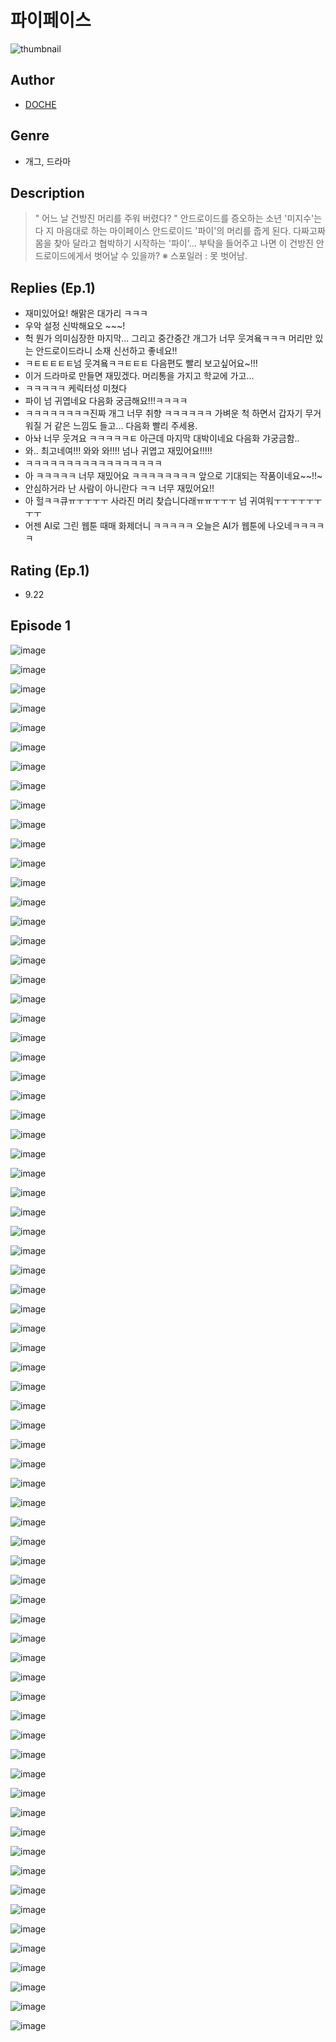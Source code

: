 # 파이페이스
![thumbnail](https://image-comic.pstatic.net/user_contents_data/challenge_comic/2023/05/24/312366/upload_7089904109245968440_480x623.jpeg)

## Author
- [DOCHE](https://comic.naver.com/artistTitle?id=312366)

## Genre
- 개그, 드라마

## Description
> " 어느 날 건방진 머리를 주워 버렸다? " 안드로이드를 증오하는 소년 '미지수'는 다 지 마음대로 하는 마이페이스 안드로이드 '파이'의 머리를 줍게 된다. 다짜고짜 몸을 찾아 달라고 협박하기 시작하는 '파이'... 부탁을 들어주고 나면 이 건방진 안드로이드에게서 벗어날 수 있을까? ※ 스포일러 : 못 벗어남.

## Replies (Ep.1)
- 재미있어요! 해맑은 대가리 ㅋㅋㅋ
- 우악 설정 신박해요오 ~~~!
- 헉 뭔가 의미심장한 마지막... 그리고 중간중간 개그가 너무 웃겨욬ㅋㅋㅋ 머리만 있는 안드로이드라니 소재 신선하고 좋네요!!
- ㅋㅌㅌㅌㅌㅌ넘 웃겨욬ㅋㅋㅌㅌㅌ 다음편도 빨리 보고싶어요~!!!
- 이거 드라마로 만들면 재밌겠다. 머리통을 가지고 학교에 가고...
- ㅋㅋㅋㅋㅋ 케릭터성 미쳤다
- 파이 넘 귀엽네요 다음화 궁금해요!!!ㅋㅋㅋㅋ
- ㅋㅋㅋㅋㅋㅋㅋㅋ진짜 개그 너무 취향 ㅋㅋㅋㅋㅋㅋ 가벼운 척 하면서 갑자기 무거워질 거 같은 느낌도 들고... 다음화 빨리 주세용.
- 아놔 너무 웃겨요 ㅋㅋㅋㅋㅋㅌ 아근데 마지막 대박이네요 다음화 갸궁금함..
- 와.. 최고네여!!! 와와 와!!!! 넘나 귀엽고 재밌어요!!!!!
- ㅋㅋㅋㅋㅋㅋㅋㅋㅋㅋㅋㅋㅋㅋㅋㅋㅋ
- 아 ㅋㅋㅋㅋㅋ 너무 재밌어요 ㅋㅋㅋㅋㅋㅋㅋㅋ 앞으로 기대되는 작품이네요~~!!~
- 안심하거라 난 사람이 아니란다 ㅋㅋ 너무 재밌어요!!
- 아 헐ㅋㅋ큐ㅠㅜㅜㅜㅜ 사라진 머리 찾습니다래ㅠㅠㅜㅜㅜ 넘 귀여워ㅜㅜㅜㅜㅜㅜㅜㅜ
- 어젠 AI로 그린 웹툰 때매 화제더니 ㅋㅋㅋㅋㅋ 오늘은 AI가 웹툰에 나오네ㅋㅋㅋㅋㅋ

## Rating (Ep.1)
- 9.22

## Episode 1
![image](https://image-comic.pstatic.net/user_contents_data/challenge_comic/2023/05/24/312366/upload_3761457206196975669.jpeg)

![image](https://image-comic.pstatic.net/user_contents_data/challenge_comic/2023/05/24/312366/upload_7161625248534782516.jpeg)

![image](https://image-comic.pstatic.net/user_contents_data/challenge_comic/2023/05/24/312366/upload_3546412321082663221.jpeg)

![image](https://image-comic.pstatic.net/user_contents_data/challenge_comic/2023/05/24/312366/upload_3904731262727185720.jpeg)

![image](https://image-comic.pstatic.net/user_contents_data/challenge_comic/2023/05/24/312366/upload_3486179054676238644.jpeg)

![image](https://image-comic.pstatic.net/user_contents_data/challenge_comic/2023/05/24/312366/upload_3474022644468299877.jpeg)

![image](https://image-comic.pstatic.net/user_contents_data/challenge_comic/2023/05/24/312366/upload_7147319683822465634.jpeg)

![image](https://image-comic.pstatic.net/user_contents_data/challenge_comic/2023/05/24/312366/upload_3474302148071678257.jpeg)

![image](https://image-comic.pstatic.net/user_contents_data/challenge_comic/2023/05/24/312366/upload_4049357706580472121.jpeg)

![image](https://image-comic.pstatic.net/user_contents_data/challenge_comic/2023/05/24/312366/upload_7305227140636763189.jpeg)

![image](https://image-comic.pstatic.net/user_contents_data/challenge_comic/2023/05/24/312366/upload_7219658554510554416.jpeg)

![image](https://image-comic.pstatic.net/user_contents_data/challenge_comic/2023/05/24/312366/upload_3486120604499783736.jpeg)

![image](https://image-comic.pstatic.net/user_contents_data/challenge_comic/2023/05/24/312366/upload_7234019473399113267.jpeg)

![image](https://image-comic.pstatic.net/user_contents_data/challenge_comic/2023/05/24/312366/upload_7003205388260751205.jpeg)

![image](https://image-comic.pstatic.net/user_contents_data/challenge_comic/2023/05/24/312366/upload_7306026486482626148.jpeg)

![image](https://image-comic.pstatic.net/user_contents_data/challenge_comic/2023/05/24/312366/upload_7293689987423744304.jpeg)

![image](https://image-comic.pstatic.net/user_contents_data/challenge_comic/2023/05/24/312366/upload_4122263033495512418.jpeg)

![image](https://image-comic.pstatic.net/user_contents_data/challenge_comic/2023/05/24/312366/upload_7219331094124509497.jpeg)

![image](https://image-comic.pstatic.net/user_contents_data/challenge_comic/2023/05/24/312366/upload_7077467507440890937.jpeg)

![image](https://image-comic.pstatic.net/user_contents_data/challenge_comic/2023/05/24/312366/upload_7293353308527408691.jpeg)

![image](https://image-comic.pstatic.net/user_contents_data/challenge_comic/2023/05/24/312366/upload_4063152179495777633.jpeg)

![image](https://image-comic.pstatic.net/user_contents_data/challenge_comic/2023/05/24/312366/upload_4120847746526754354.jpeg)

![image](https://image-comic.pstatic.net/user_contents_data/challenge_comic/2023/05/24/312366/upload_3906934684817647161.jpeg)

![image](https://image-comic.pstatic.net/user_contents_data/challenge_comic/2023/05/24/312366/upload_7017228577576925282.jpeg)

![image](https://image-comic.pstatic.net/user_contents_data/challenge_comic/2023/05/24/312366/upload_3631699221929931576.jpeg)

![image](https://image-comic.pstatic.net/user_contents_data/challenge_comic/2023/05/24/312366/upload_3978143232610755426.jpeg)

![image](https://image-comic.pstatic.net/user_contents_data/challenge_comic/2023/05/24/312366/upload_3487533657430963814.jpeg)

![image](https://image-comic.pstatic.net/user_contents_data/challenge_comic/2023/05/24/312366/upload_7292508003836836146.jpeg)

![image](https://image-comic.pstatic.net/user_contents_data/challenge_comic/2023/05/24/312366/upload_7077463105163453497.jpeg)

![image](https://image-comic.pstatic.net/user_contents_data/challenge_comic/2023/05/24/312366/upload_3690196564077459298.jpeg)

![image](https://image-comic.pstatic.net/user_contents_data/challenge_comic/2023/05/24/312366/upload_3473178434319967289.jpeg)

![image](https://image-comic.pstatic.net/user_contents_data/challenge_comic/2023/05/24/312366/upload_3630802217107274086.jpeg)

![image](https://image-comic.pstatic.net/user_contents_data/challenge_comic/2023/05/24/312366/upload_4048795856963724646.jpeg)

![image](https://image-comic.pstatic.net/user_contents_data/challenge_comic/2023/05/24/312366/upload_7089851513042920501.jpeg)

![image](https://image-comic.pstatic.net/user_contents_data/challenge_comic/2023/05/24/312366/upload_7293632580169589298.jpeg)

![image](https://image-comic.pstatic.net/user_contents_data/challenge_comic/2023/05/24/312366/upload_3976731665852937011.jpeg)

![image](https://image-comic.pstatic.net/user_contents_data/challenge_comic/2023/05/24/312366/upload_7221295728082249313.jpeg)

![image](https://image-comic.pstatic.net/user_contents_data/challenge_comic/2023/05/24/312366/upload_7017511164933595953.jpeg)

![image](https://image-comic.pstatic.net/user_contents_data/challenge_comic/2023/05/24/312366/upload_3617342008658716260.jpeg)

![image](https://image-comic.pstatic.net/user_contents_data/challenge_comic/2023/05/24/312366/upload_7089289654900766775.jpeg)

![image](https://image-comic.pstatic.net/user_contents_data/challenge_comic/2023/05/24/312366/upload_3762253042094715236.jpeg)

![image](https://image-comic.pstatic.net/user_contents_data/challenge_comic/2023/05/24/312366/upload_7089846930296419128.jpeg)

![image](https://image-comic.pstatic.net/user_contents_data/challenge_comic/2023/05/24/312366/upload_7219330917144343351.jpeg)

![image](https://image-comic.pstatic.net/user_contents_data/challenge_comic/2023/05/24/312366/upload_7018409452276758073.jpeg)

![image](https://image-comic.pstatic.net/user_contents_data/challenge_comic/2023/05/24/312366/upload_3691038983949017656.jpeg)

![image](https://image-comic.pstatic.net/user_contents_data/challenge_comic/2023/05/24/312366/upload_3558517028558299443.jpeg)

![image](https://image-comic.pstatic.net/user_contents_data/challenge_comic/2023/05/24/312366/upload_7004560189288769076.jpeg)

![image](https://image-comic.pstatic.net/user_contents_data/challenge_comic/2023/05/24/312366/upload_3775200907516011363.jpeg)

![image](https://image-comic.pstatic.net/user_contents_data/challenge_comic/2023/05/24/312366/upload_3473462997364860004.jpeg)

![image](https://image-comic.pstatic.net/user_contents_data/challenge_comic/2023/05/24/312366/upload_3487300556637155428.jpeg)

![image](https://image-comic.pstatic.net/user_contents_data/challenge_comic/2023/05/24/312366/upload_3977304523523829817.jpeg)

![image](https://image-comic.pstatic.net/user_contents_data/challenge_comic/2023/05/24/312366/upload_3689910686625326130.jpeg)

![image](https://image-comic.pstatic.net/user_contents_data/challenge_comic/2023/05/24/312366/upload_3617626778747811938.jpeg)

![image](https://image-comic.pstatic.net/user_contents_data/challenge_comic/2023/05/24/312366/upload_3689072859620456756.jpeg)

![image](https://image-comic.pstatic.net/user_contents_data/challenge_comic/2023/05/24/312366/upload_7089573350308395109.jpeg)

![image](https://image-comic.pstatic.net/user_contents_data/challenge_comic/2023/05/24/312366/upload_4051377324776567857.jpeg)

![image](https://image-comic.pstatic.net/user_contents_data/challenge_comic/2023/05/24/312366/upload_7378078410288411958.jpeg)

![image](https://image-comic.pstatic.net/user_contents_data/challenge_comic/2023/05/24/312366/upload_7221301208491176246.jpeg)

![image](https://image-comic.pstatic.net/user_contents_data/challenge_comic/2023/05/24/312366/upload_3631645349336343601.jpeg)

![image](https://image-comic.pstatic.net/user_contents_data/challenge_comic/2023/05/24/312366/upload_7149238327300994404.jpeg)

![image](https://image-comic.pstatic.net/user_contents_data/challenge_comic/2023/05/24/312366/upload_3630858081810855779.jpeg)

![image](https://image-comic.pstatic.net/user_contents_data/challenge_comic/2023/05/24/312366/upload_7148731464601123173.jpeg)

![image](https://image-comic.pstatic.net/user_contents_data/challenge_comic/2023/05/24/312366/upload_7221582699778093617.jpeg)

![image](https://image-comic.pstatic.net/user_contents_data/challenge_comic/2023/05/24/312366/upload_3762583990064788835.jpeg)

![image](https://image-comic.pstatic.net/user_contents_data/challenge_comic/2023/05/24/312366/upload_4062919088033509730.jpeg)

![image](https://image-comic.pstatic.net/user_contents_data/challenge_comic/2023/05/24/312366/upload_3976788650575934050.jpeg)

![image](https://image-comic.pstatic.net/user_contents_data/challenge_comic/2023/05/24/312366/upload_7291952552896246373.jpeg)

![image](https://image-comic.pstatic.net/user_contents_data/challenge_comic/2023/05/24/312366/upload_7089901910289966182.jpeg)

![image](https://image-comic.pstatic.net/user_contents_data/challenge_comic/2023/05/24/312366/upload_4063480933391741797.jpeg)

![image](https://image-comic.pstatic.net/user_contents_data/challenge_comic/2023/05/24/312366/upload_3846466827327857458.jpeg)

![image](https://image-comic.pstatic.net/user_contents_data/challenge_comic/2023/05/24/312366/upload_3977582502397436978.jpeg)

![image](https://image-comic.pstatic.net/user_contents_data/challenge_comic/2023/05/24/312366/upload_4049687577318614068.jpeg)
